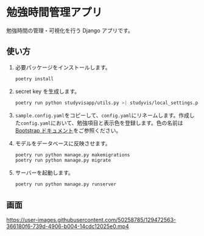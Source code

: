 # 勉強時間管理アプリ

勉強時間の管理・可視化を行う Django アプリです。

## 使い方

1. 必要パッケージをインストールします。

   ```sh
   poetry install
   ```

1. secret key を生成します。

   ```sh
   poetry run python studyvisapp/utils.py >| studyvis/local_settings.py
   ```

1. `sample.config.yaml`をコピーして、`config.yaml`にリネームします。作成した`config.yaml`において、勉強項目と表示色を登録します。色の名前は[Bootstrap ドキュメント](https://getbootstrap.jp/docs/4.4/utilities/colors/)をご参照ください。

1. モデルをデータベースに反映させます。

   ```sh
   poetry run python manage.py makemigrations
   poetry run python manage.py migrate
   ```

1. サーバーを起動します。

   ```sh
   poetry run python manage.py runserver
   ```

## 画面

https://user-images.githubusercontent.com/50258785/129472563-366180f6-739d-4906-b004-14cdc12025e0.mp4
